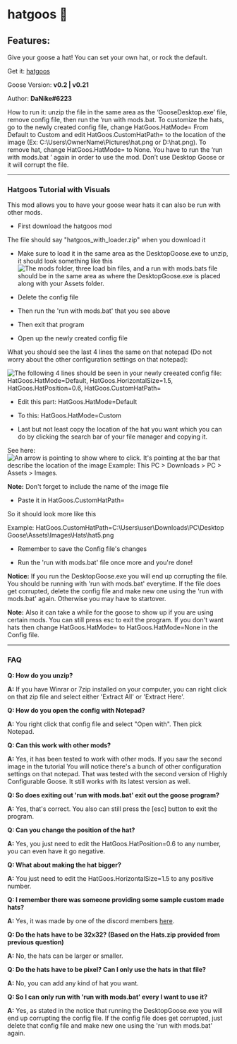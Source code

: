 # hatgoos 🎩

## Features:

Give your goose a hat! You can set your own hat, or rock the default.

Get it: [hatgoos](https://cdn.discordapp.com/attachments/672363951232778251/673005959211253781/hatgoos_with_loader.zip)

Goose Version: **v0.2 \| v0.21**

Author: **DaNike#6223**

How to run it: unzip the file in the same area as the ‘GooseDesktop.exe’ file,
remove config file, then run the ‘run with mods.bat.
To customize the hats, go to the newly created config file,
change HatGoos.HatMode= From Default to Custom and
edit HatGoos.CustomHatPath= to the location of the image
(Ex: C:\Users\OwnerName\Pictures\hat.png or D:\hat.png).
To remove hat, change HatGoos.HatMode= to None.
You have to run the ‘run with mods.bat ’ again in order to use the mod.
Don’t use Desktop Goose or it will corrupt the file.

---

### Hatgoos Tutorial with Visuals

This mod allows you to have your goose wear hats it can also be run with other mods.

* First download the hatgoos mod

The file should say "hatgoos_with_loader.zip" when you download it

* Make sure to load it in the same area as the DesktopGoose.exe to unzip, it should look something like this
![The mods folder, three load bin files, and a run with mods.bats file should be in the same area as where the DesktopGoose.exe is placed along with your Assets folder.](https://raw.githubusercontent.com/DesktopGooseUnofficial/ResourceHub-Images/master/Hatgoos/part%201.png "The mods folder, three load bin files, and a run with mods.bats file should be in the same area as where the DesktopGoose.exe is placed along with your Assets folder.")

* Delete the config file

* Then run the 'run with mods.bat' that you see above

* Then exit that program

* Open up the newly created config file

What you should see the last 4 lines the same on that notepad (Do not worry about the other configuration settings on that notepad):

![The following 4 lines should be seen in your newly creeated config file: HatGoos.HatMode=Default, HatGoos.HorizontalSize=1.5, HatGoos.HatPosition=0.6, HatGoos.CustomHatPath=](https://raw.githubusercontent.com/DesktopGooseUnofficial/ResourceHub-Images/master/Hatgoos/part%202.png "The following 4 lines that will be added to your config file: HatGoos.HatMode=Default, HatGoos.HorizontalSize=1.5, HatGoos.HatPosition=0.6, HatGoos.CustomHatPath=")

* Edit this part:
HatGoos.HatMode=Default

* To this:
HatGoos.HatMode=Custom

* Last but not least copy the location of the hat you want which you can do by clicking the search bar of your file manager and copying it.

See here:
![An arrow is pointing to show where to click. It's pointing at the bar that describe the location of the image Example: This PC > Downloads > PC > Assets > Images.](https://raw.githubusercontent.com/DesktopGooseUnofficial/ResourceHub-Images/master/Hatgoos/part%203.png "An arrow is pointing the to a bar that describe the location of the image Example: This PC > Downloads > PC > Assets > Images.")

**Note:** Don't forget to include the name of the image file

* Paste it in HatGoos.CustomHatPath=

So it should look more like this

Example:
HatGoos.CustomHatPath=C:\Users\user\Downloads\PC\Desktop Goose\Assets\Images\Hats\hat5.png

* Remember to save the Config file's changes

* Run the 'run with mods.bat' file once more and you're done!

**Notice:** If you run the DesktopGoose.exe you will end up corrupting the file. You should be running with 'run with mods.bat' everytime. If the file does get corrupted, delete the config file and make new one using the 'run with mods.bat' again. Otherwise you may have to startover.

**Note:** Also it can take a while for the goose to show up if you are using certain mods. You can still press esc to exit the program. If you don't want hats then change HatGoos.HatMode= to HatGoos.HatMode=None in the Config file.

---

### FAQ

**Q: How do you unzip?**

**A:** If you have Winrar or 7zip installed on your computer, you can right click on that zip file and select either 'Extract All' or 'Extract Here'.

**Q: How do you open the config with Notepad?**

**A:** You right click that config file and select "Open with". Then pick Notepad.

**Q: Can this work with other mods?**

**A:** Yes, it has been tested to work with other mods. If you saw the second image in the tutorial You will notice there's a bunch of other configuration settings on that notepad. That was tested with the second version of Highly Configurable Goose. It still works with its latest version as well.

**Q: So does exiting out 'run with mods.bat' exit out the goose program?**

**A:** Yes, that's correct. You also can still press the [esc] button to exit the program.

**Q: Can you change the position of the hat?**

**A:** Yes, you just need to edit the HatGoos.HatPosition=0.6 to any number, you can even have it go negative.

**Q: What about making the hat bigger?**

**A:** You just need to edit the HatGoos.HorizontalSize=1.5 to any positive number.

**Q: I remember there was someone providing some sample custom made hats?**

**A:** Yes, it was made by one of the discord members [here](https://cdn.discordapp.com/attachments/672263146240737280/674417818741112832/Hats.zip).

**Q: Do the hats have to be 32x32? (Based on the Hats.zip provided from previous question)**

**A:** No, the hats can be larger or smaller.

**Q: Do the hats have to be pixel? Can I only use the hats in that file?**

**A:** No, you can add any kind of hat you want.

**Q: So I can only run with 'run with mods.bat' every I want to use it?**

**A:** Yes, as stated in the notice that running the DesktopGoose.exe you will end up corrupting the config file. If the config file does get corrupted, just delete that config file and make new one using the 'run with mods.bat' again.
